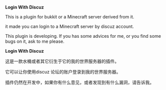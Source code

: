 **Login With Discuz**

This is a plugin for bukkit or a Minecraft server derived from it.

it made you can login to a Minecraft server by discuz account.



This plugin is developing. If you has some advices for me, or you find some bugs on it, ask to me please.



**Login With Discuz**

这是一款水桶或者其它衍生于它的我的世界服务器的插件。

它可以让你使用discuz 论坛的账户登录到我的世界服务器。



插件仍然在开发中，如果你有什么意见，或者发现到有什么漏洞，请告诉我。